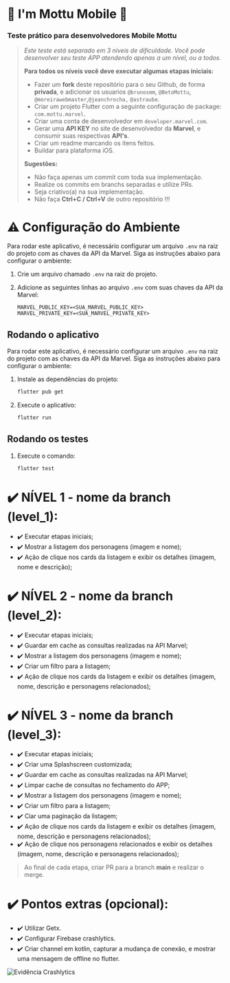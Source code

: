 
# 🛵 I'm Mottu Mobile 🛵

### Teste prático para desenvolvedores Mobile Mottu


> *Este teste está separado em 3 níveis de dificuldade. Você pode desenvolver seu teste APP atendendo apenas a um nível, ou a todos.*
>
> **Para todos os níveis você deve executar algumas etapas iniciais:**
>- Fazer um **fork** deste repositório para o seu Github, de forma **privada**, e adicionar os usuarios `@brunosmm`, `@BetoMottu`, `@moreirawebmaster`,`@jeanchrocha,` `@astraube`.
>- Criar um projeto Flutter com a seguinte configuração de package: `com.mottu.marvel`.
>- Criar uma conta de desenvolvedor em `developer.marvel.com`.
>- Gerar uma **API KEY** no site de desenvolvedor da **Marvel**, e consumir suas respectivas **API's**.
>- Criar um readme marcando os itens feitos.
>- Buildar para plataforma iOS.
>
> **Sugestões:**
>- Não faça apenas um commit com toda sua implementação.
>- Realize os commits em branchs separadas e utilize PRs.
>- Seja criativo(a) na sua implementação.
>- Não faça **Ctrl+C / Ctrl+V** de outro repositório !!!

# ⚠️ Configuração do Ambiente

Para rodar este aplicativo, é necessário configurar um arquivo `.env` na raiz do projeto com as chaves da API da Marvel. Siga as instruções abaixo para configurar o ambiente:

1. Crie um arquivo chamado `.env` na raiz do projeto.
2. Adicione as seguintes linhas ao arquivo `.env` com suas chaves da API da Marvel:

   ```plaintext
   MARVEL_PUBLIC_KEY=<SUA_MARVEL_PUBLIC_KEY>
   MARVEL_PRIVATE_KEY=<SUA_MARVEL_PRIVATE_KEY>

## Rodando o aplicativo

Para rodar este aplicativo, é necessário configurar um arquivo `.env` na raiz do projeto com as chaves da API da Marvel. Siga as instruções abaixo para configurar o ambiente:

1. Instale as dependências do projeto:
   ```sh
   flutter pub get
1. Execute o aplicativo:
   ```sh
   flutter run

## Rodando os testes
1. Execute o comando:    
    ```sh
    flutter test

# ✔️ NÍVEL 1 - nome da branch (level_1):
- ✔️ Executar etapas iniciais;
- ✔️ Mostrar a listagem dos personagens (imagem e nome);
- ✔️ Ação de clique nos cards da listagem e exibir os detalhes (imagem, nome e descrição);


# ✔️ NÍVEL 2 - nome da branch (level_2):
- ✔️ Executar etapas iniciais;
- ✔️ Guardar em cache as consultas realizadas na API Marvel;
- ✔️ Mostrar a listagem dos personagens (imagem e nome);
- ✔️ Criar um filtro para a listagem;
- ✔️ Ação de clique nos cards da listagem e exibir os detalhes (imagem, nome, descrição e personagens relacionados);


# ✔️ NÍVEL 3 - nome da branch (level_3):
- ✔️ Executar etapas iniciais;
- ✔️ Criar uma Splashscreen customizada;
- ✔️ Guardar em cache as consultas realizadas na API Marvel;
- ✔️ Limpar cache de consultas no fechamento do APP;
- ✔️ Mostrar a listagem dos personagens (imagem e nome);
- ✔️ Criar um filtro para a listagem;
- ✔️ Ciar uma paginação da listagem;
- ✔️ Ação de clique nos cards da listagem e exibir os detalhes (imagem, nome, descrição e personagens relacionados);
- ✔️ Ação de clique nos personagens relacionados e exibir os detalhes (imagem, nome, descrição e personagens relacionados);

> Ao final de cada etapa, criar PR para a branch **main** e realizar o merge.

# ✔️ Pontos extras (opcional):
- ✔️ Utilizar Getx.
- ✔️ Configurar Firebase crashlytics.
- ✔️ Criar channel em kotlin, capturar a mudança de conexão, e mostrar uma mensagem de offline no flutter.


![Evidência Crashlytics](./crashlytics.png "Evidência Crashlytics")